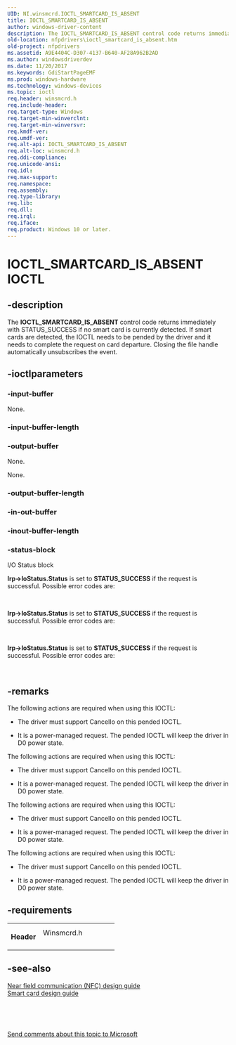 ```yaml
---
UID: NI.winsmcrd.IOCTL_SMARTCARD_IS_ABSENT
title: IOCTL_SMARTCARD_IS_ABSENT
author: windows-driver-content
description: The IOCTL_SMARTCARD_IS_ABSENT control code returns immediately with STATUS_SUCCESS if no smart card is currently detected.
old-location: nfpdrivers\ioctl_smartcard_is_absent.htm
old-project: nfpdrivers
ms.assetid: A9E4404C-D307-4137-B640-AF28A962B2AD
ms.author: windowsdriverdev
ms.date: 11/20/2017
ms.keywords: GdiStartPageEMF
ms.prod: windows-hardware
ms.technology: windows-devices
ms.topic: ioctl
req.header: winsmcrd.h
req.include-header: 
req.target-type: Windows
req.target-min-winverclnt: 
req.target-min-winversvr: 
req.kmdf-ver: 
req.umdf-ver: 
req.alt-api: IOCTL_SMARTCARD_IS_ABSENT
req.alt-loc: winsmcrd.h
req.ddi-compliance: 
req.unicode-ansi: 
req.idl: 
req.max-support: 
req.namespace: 
req.assembly: 
req.type-library: 
req.lib: 
req.dll: 
req.irql: 
req.iface: 
req.product: Windows 10 or later.
---
```


# IOCTL_SMARTCARD_IS_ABSENT IOCTL



## -description
<p>The <b>IOCTL_SMARTCARD_IS_ABSENT</b> 
   control code returns immediately with STATUS_SUCCESS if no smart card is currently detected. If smart cards are detected, the IOCTL needs to be pended by the driver and it needs to complete the request on card departure. Closing the file handle automatically unsubscribes the event.

</p>


## -ioctlparameters

### -input-buffer
<p>None.</p>

### -input-buffer-length

<text></text>

### -output-buffer
<p>None.</p>

<p>None.</p>

### -output-buffer-length

<text></text>

### -in-out-buffer

<text></text>

### -inout-buffer-length

<text></text>

### -status-block
I/O Status block
<p><b>Irp-&gt;IoStatus.Status</b> is set to <b>STATUS_SUCCESS</b> if the request is successful. Possible error codes are:</p>

<p> </p>

<p><b>Irp-&gt;IoStatus.Status</b> is set to <b>STATUS_SUCCESS</b> if the request is successful. Possible error codes are:</p>

<p> </p>

<p><b>Irp-&gt;IoStatus.Status</b> is set to <b>STATUS_SUCCESS</b> if the request is successful. Possible error codes are:</p>

<p> </p>

## -remarks
<p>The following actions are required when using this IOCTL:<ul>
<li>

The driver must support CancelIo on this pended IOCTL.

</li>
<li>It is a power-managed request. The pended IOCTL will keep the driver in D0 power state.</li>
</ul>
</p>

<p>The following actions are required when using this IOCTL:<ul>
<li>

The driver must support CancelIo on this pended IOCTL.

</li>
<li>It is a power-managed request. The pended IOCTL will keep the driver in D0 power state.</li>
</ul>
</p>

<p>The following actions are required when using this IOCTL:<ul>
<li>

The driver must support CancelIo on this pended IOCTL.

</li>
<li>It is a power-managed request. The pended IOCTL will keep the driver in D0 power state.</li>
</ul>
</p>

<p>The following actions are required when using this IOCTL:<ul>
<li>

The driver must support CancelIo on this pended IOCTL.

</li>
<li>It is a power-managed request. The pended IOCTL will keep the driver in D0 power state.</li>
</ul>
</p>

## -requirements
<table>
<tr>
<th width="30%">
<p>Header</p>
</th>
<td width="70%">
<dl>
<dt>Winsmcrd.h</dt>
</dl>
</td>
</tr>
</table>

## -see-also
<dl>
<dt><a href="http://go.microsoft.com/fwlink/p/?LinkID=785320">Near field communication (NFC) design guide</a></dt>
<dt><a href="https://msdn.microsoft.com/windows/hardware/drivers/nfc/design-guide-smart-card">Smart card design guide</a></dt>
</dl>
<p> </p>
<p> </p>
<p><a href="mailto:wsddocfb@microsoft.com?subject=Documentation%20feedback [nfpdrivers\nfpdrivers]:%20IOCTL_SMARTCARD_IS_ABSENT control code%20 RELEASE:%20(11/20/2017)&amp;body=%0A%0APRIVACY STATEMENT%0A%0AWe use your feedback to improve the documentation. We don't use your email address for any other purpose, and we'll remove your email address from our system after the issue that you're reporting is fixed. While we're working to fix this issue, we might send you an email message to ask for more info. Later, we might also send you an email message to let you know that we've addressed your feedback.%0A%0AFor more info about Microsoft's privacy policy, see http://privacy.microsoft.com/en-us/default.aspx." title="Send comments about this topic to Microsoft">Send comments about this topic to Microsoft</a></p>
